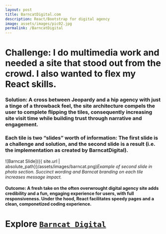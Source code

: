 ```yaml
---
layout: post
title: BarncatDigital.com
description: React/Bootstrap for digital agency
image: assets/images/pic02.jpg
permalink: /BarncatDigital
---
```


# Challenge: I do multimedia work and needed a site that stood out from the crowd. I also wanted to flex my React skills. #

        
### Solution: A cross between Jeopardy and a hip agency with just a tinge of a throwback feel, the site architecture compels the user to complete flipping the tiles, consequently increasing site visit time while building trust through narrative and engagement. ###
### Each tile is two “slides” worth of information: The first slide is a challenge and solution, and the second slide is a result (i.e. the implementation as created by BarncatDigital). ###
![Barncat Slide]({{ site.url | absolute_path}}/assets/images/barncat.png)_Example of second slide in photo section. Succinct wording and Barncat branding on each tile increases message impact._

#### Outcome: A fresh take on the often overwrought digital agency site adds credibility and a fun, engaging experience for users, with full responsiveness. Under the hood, React facilitates speedy pages and a clean, componetized coding experience. ####


# Explore [`Barncat Digital`](http://barncatdigital.com) #